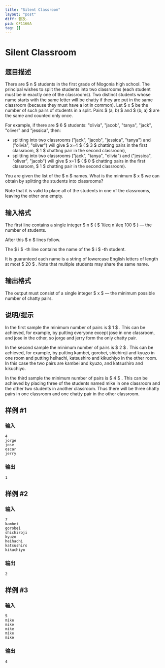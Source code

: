 ```yaml
---
title: "Silent Classroom"
layout: "post"
diff: 普及-
pid: CF1166A
tag: []
---
```


# Silent Classroom

## 题目描述

There are $ n $ students in the first grade of Nlogonia high school. The principal wishes to split the students into two classrooms (each student must be in exactly one of the classrooms). Two distinct students whose name starts with the same letter will be chatty if they are put in the same classroom (because they must have a lot in common). Let $ x $ be the number of such pairs of students in a split. Pairs $ (a, b) $ and $ (b, a) $ are the same and counted only once.

For example, if there are $ 6 $ students: "olivia", "jacob", "tanya", "jack", "oliver" and "jessica", then:

- splitting into two classrooms ("jack", "jacob", "jessica", "tanya") and ("olivia", "oliver") will give $ x=4 $ ( $ 3 $ chatting pairs in the first classroom, $ 1 $ chatting pair in the second classroom),
- splitting into two classrooms ("jack", "tanya", "olivia") and ("jessica", "oliver", "jacob") will give $ x=1 $ ( $ 0 $ chatting pairs in the first classroom, $ 1 $ chatting pair in the second classroom).

You are given the list of the $ n $ names. What is the minimum $ x $ we can obtain by splitting the students into classrooms?

Note that it is valid to place all of the students in one of the classrooms, leaving the other one empty.

## 输入格式

The first line contains a single integer $ n $ ( $ 1\leq n \leq 100 $ ) — the number of students.

After this $ n $ lines follow.

The $ i $ -th line contains the name of the $ i $ -th student.

It is guaranteed each name is a string of lowercase English letters of length at most $ 20 $ . Note that multiple students may share the same name.

## 输出格式

The output must consist of a single integer $ x $ — the minimum possible number of chatty pairs.

## 说明/提示

In the first sample the minimum number of pairs is $ 1 $ . This can be achieved, for example, by putting everyone except jose in one classroom, and jose in the other, so jorge and jerry form the only chatty pair.

In the second sample the minimum number of pairs is $ 2 $ . This can be achieved, for example, by putting kambei, gorobei, shichiroji and kyuzo in one room and putting heihachi, katsushiro and kikuchiyo in the other room. In this case the two pairs are kambei and kyuzo, and katsushiro and kikuchiyo.

In the third sample the minimum number of pairs is $ 4 $ . This can be achieved by placing three of the students named mike in one classroom and the other two students in another classroom. Thus there will be three chatty pairs in one classroom and one chatty pair in the other classroom.

## 样例 #1

### 输入

```
4
jorge
jose
oscar
jerry

```

### 输出

```
1

```

## 样例 #2

### 输入

```
7
kambei
gorobei
shichiroji
kyuzo
heihachi
katsushiro
kikuchiyo

```

### 输出

```
2

```

## 样例 #3

### 输入

```
5
mike
mike
mike
mike
mike

```

### 输出

```
4

```

